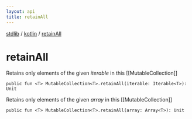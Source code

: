 ```yaml
---
layout: api
title: retainAll
---
```

[stdlib](../index.md) / [kotlin](index.md) / [retainAll](retainAll.md)

# retainAll
Retains only elements of the given *iterable* in this [[MutableCollection]]
```
public fun <T> MutableCollection<T>.retainAll(iterable: Iterable<T>): Unit
```
Retains only elements of the given *array* in this [[MutableCollection]]
```
public fun <T> MutableCollection<T>.retainAll(array: Array<T>): Unit
```

